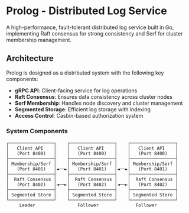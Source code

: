 # Prolog - Distributed Log Service

A high-performance, fault-tolerant distributed log service built in Go, implementing Raft consensus for strong consistency and Serf for cluster membership management.

## Architecture

Prolog is designed as a distributed system with the following key components:

- **gRPC API**: Client-facing service for log operations
- **Raft Consensus**: Ensures data consistency across cluster nodes
- **Serf Membership**: Handles node discovery and cluster management
- **Segmented Storage**: Efficient log storage with indexing
- **Access Control**: Casbin-based authorization system

### System Components

```
┌─────────────────┐    ┌─────────────────┐    ┌─────────────────┐
│   Client API    │    │   Client API    │    │   Client API    │
│   (Port 8400)   │    │   (Port 8400)   │    │   (Port 8400)   │
├─────────────────┤    ├─────────────────┤    ├─────────────────┤
│ Membership/Serf │    │ Membership/Serf │    │ Membership/Serf │
│   (Port 8401)   │◄──►│   (Port 8401)   │◄──►│   (Port 8401)   │
├─────────────────┤    ├─────────────────┤    ├─────────────────┤
│  Raft Consensus │    │  Raft Consensus │    │  Raft Consensus │
│   (Port 8402)   │◄──►│   (Port 8402)   │◄──►│   (Port 8402)   │
├─────────────────┤    ├─────────────────┤    ├─────────────────┤
│ Segmented Store │    │ Segmented Store │    │ Segmented Store │
└─────────────────┘    └─────────────────┘    └─────────────────┘
     Leader                Follower              Follower
```